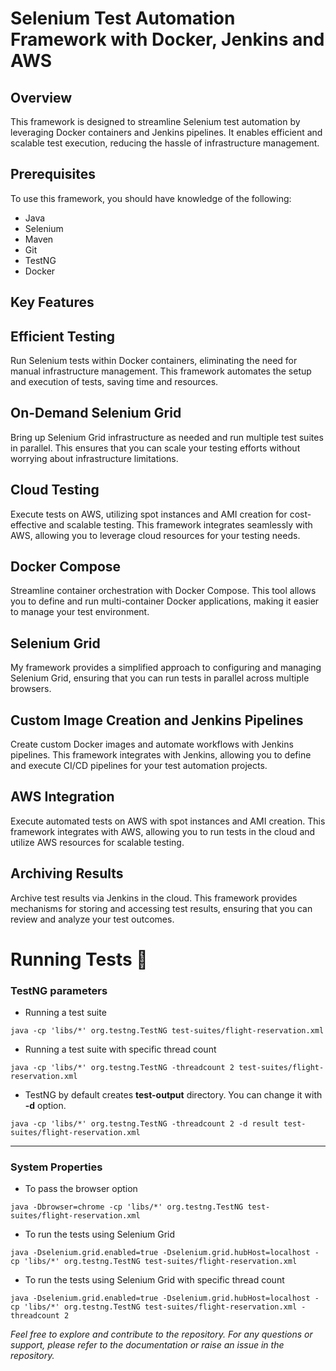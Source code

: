 # Selenium Test Automation Framework with Docker, Jenkins and AWS

## Overview
This framework is designed to streamline Selenium test automation by leveraging Docker containers and Jenkins pipelines. It enables efficient and scalable test execution, reducing the hassle of infrastructure management.

## Prerequisites
To use this framework, you should have knowledge of the following:

- Java
- Selenium
- Maven
- Git
- TestNG
- Docker

## Key Features

## Efficient Testing
Run Selenium tests within Docker containers, eliminating the need for manual infrastructure management. This framework automates the setup and execution of tests, saving time and resources.

## On-Demand Selenium Grid
Bring up Selenium Grid infrastructure as needed and run multiple test suites in parallel. This ensures that you can scale your testing efforts without worrying about infrastructure limitations.

## Cloud Testing
Execute tests on AWS, utilizing spot instances and AMI creation for cost-effective and scalable testing. This framework integrates seamlessly with AWS, allowing you to leverage cloud resources for your testing needs.

## Docker Compose
Streamline container orchestration with Docker Compose. This tool allows you to define and run multi-container Docker applications, making it easier to manage your test environment.

## Selenium Grid
My framework provides a simplified approach to configuring and managing Selenium Grid, ensuring that you can run tests in parallel across multiple browsers.

## Custom Image Creation and Jenkins Pipelines
Create custom Docker images and automate workflows with Jenkins pipelines. This framework integrates with Jenkins, allowing you to define and execute CI/CD pipelines for your test automation projects.

## AWS Integration
Execute automated tests on AWS with spot instances and AMI creation. This framework integrates with AWS, allowing you to run tests in the cloud and utilize AWS resources for scalable testing.

## Archiving Results
Archive test results via Jenkins in the cloud. This framework provides mechanisms for storing and accessing test results, ensuring that you can review and analyze your test outcomes.

# Running Tests 🚀

### TestNG parameters

- Running a test suite

`java -cp 'libs/*' org.testng.TestNG test-suites/flight-reservation.xml`

- Running a test suite with specific thread count

`java -cp 'libs/*' org.testng.TestNG -threadcount 2 test-suites/flight-reservation.xml`

- TestNG by default creates **test-output** directory. You can change it with **-d** option.

`java -cp 'libs/*' org.testng.TestNG -threadcount 2 -d result test-suites/flight-reservation.xml`

---

### System Properties

- To pass the browser option

`java -Dbrowser=chrome -cp 'libs/*' org.testng.TestNG test-suites/flight-reservation.xml`

- To run the tests using Selenium Grid

`java -Dselenium.grid.enabled=true -Dselenium.grid.hubHost=localhost -cp 'libs/*' org.testng.TestNG test-suites/flight-reservation.xml`

- To run the tests using Selenium Grid with specific thread count

`java -Dselenium.grid.enabled=true -Dselenium.grid.hubHost=localhost -cp 'libs/*' org.testng.TestNG test-suites/flight-reservation.xml -threadcount 2`

*Feel free to explore and contribute to the repository. For any questions or support, please refer to the documentation or raise an issue in the repository.*
